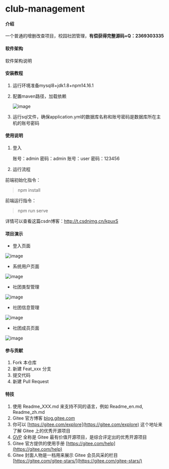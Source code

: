 # club-management

#### 介绍
一个普通的增删改查项目，校园社团管理，**有偿获得完整源码+Q：2369303335**

#### 软件架构
软件架构说明


#### 安装教程

1. 运行环境准备mysql8+jdk1.8+npm14.16.1

2. 配置maven路径，加载依赖

   ![image](https://github.com/luocong-shuaige/club-management/assets/85004172/00687e7d-6ea5-4a03-b0be-78f8e9dc25bc)


3. 运行sql文件，确保application.yml的数据库名称和账号密码是数据库所在主机的账号密码

#### 使用说明

1. 登入

   账号：admin	密码：admin
   账号：user	密码：123456

2. 运行流程

前端初始化指令：
> npm install

前端运行指令：
> npm run serve

详情可以查看这篇csdn博客：http://t.csdnimg.cn/kpuxS

#### 项目演示

+ 登入页面

![image](https://github.com/luocong-shuaige/club-management/assets/85004172/e381d51f-417c-4367-9b02-b4edec876846)


+ 系统用户页面

![image](https://github.com/luocong-shuaige/club-management/assets/85004172/3007c8ce-895c-4541-bd01-f515e89cddea)


+ 社团类型管理

![image](https://github.com/luocong-shuaige/club-management/assets/85004172/27173253-5cc9-4ef2-9cd7-28b897199415)


+ 社团信息管理

![image](https://github.com/luocong-shuaige/club-management/assets/85004172/f90a7938-31d6-4cfe-b143-6a0693dbbd8d)


+ 社团成员页面

![image](https://github.com/luocong-shuaige/club-management/assets/85004172/ade2f033-450e-477b-80aa-31efe356f2f7)






#### 参与贡献

1.  Fork 本仓库
2.  新建 Feat_xxx 分支
3.  提交代码
4.  新建 Pull Request


#### 特技

1.  使用 Readme\_XXX.md 来支持不同的语言，例如 Readme\_en.md, Readme\_zh.md
2.  Gitee 官方博客 [blog.gitee.com](https://blog.gitee.com)
3.  你可以 [https://gitee.com/explore](https://gitee.com/explore) 这个地址来了解 Gitee 上的优秀开源项目
4.  [GVP](https://gitee.com/gvp) 全称是 Gitee 最有价值开源项目，是综合评定出的优秀开源项目
5.  Gitee 官方提供的使用手册 [https://gitee.com/help](https://gitee.com/help)
6.  Gitee 封面人物是一档用来展示 Gitee 会员风采的栏目 [https://gitee.com/gitee-stars/](https://gitee.com/gitee-stars/)

